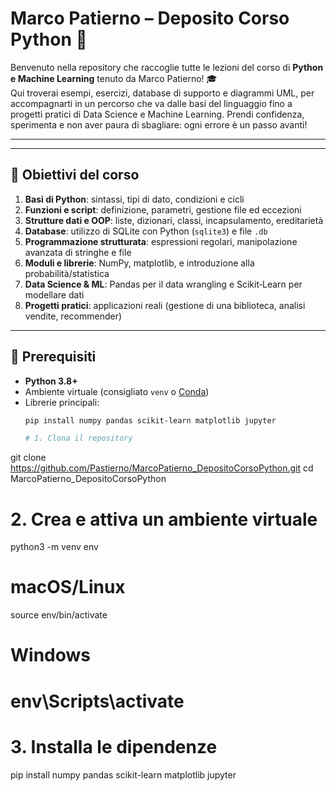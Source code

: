 # Marco Patierno – Deposito Corso Python 🐍

Benvenuto nella repository che raccoglie tutte le lezioni del corso di **Python e Machine Learning** tenuto da Marco Patierno! 🎓  
Qui troverai esempi, esercizi, database di supporto e diagrammi UML, per accompagnarti in un percorso che va dalle basi del linguaggio fino a progetti pratici di Data Science e Machine Learning. Prendi confidenza, sperimenta e non aver paura di sbagliare: ogni errore è un passo avanti!

---


---

## 🎯 Obiettivi del corso

1. **Basi di Python**: sintassi, tipi di dato, condizioni e cicli  
2. **Funzioni e script**: definizione, parametri, gestione file ed eccezioni  
3. **Strutture dati e OOP**: liste, dizionari, classi, incapsulamento, ereditarietà  
4. **Database**: utilizzo di SQLite con Python (`sqlite3`) e file `.db`  
5. **Programmazione strutturata**: espressioni regolari, manipolazione avanzata di stringhe e file  
6. **Moduli e librerie**: NumPy, matplotlib, e introduzione alla probabilità/statistica  
7. **Data Science & ML**: Pandas per il data wrangling e Scikit‑Learn per modellare dati  
8. **Progetti pratici**: applicazioni reali (gestione di una biblioteca, analisi vendite, recommender)

---

## 🔧 Prerequisiti

- **Python 3.8+**  
- Ambiente virtuale (consigliato `venv` o [Conda](https://docs.conda.io/))  
- Librerie principali:
  ```bash
  pip install numpy pandas scikit-learn matplotlib jupyter

  # 1. Clona il repository
git clone https://github.com/Pastierno/MarcoPatierno_DepositoCorsoPython.git
cd MarcoPatierno_DepositoCorsoPython

# 2. Crea e attiva un ambiente virtuale
python3 -m venv env
# macOS/Linux
source env/bin/activate
# Windows
# env\Scripts\activate

# 3. Installa le dipendenze
pip install numpy pandas scikit-learn matplotlib jupyter

